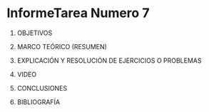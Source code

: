 # InformeTarea Numero 7


1. OBJETIVOS


2. MARCO TEÓRICO (RESUMEN)


3. EXPLICACIÓN Y RESOLUCIÓN DE EJERCICIOS O PROBLEMAS



4. VIDEO


5. CONCLUSIONES


6. BIBLIOGRAFÍA

